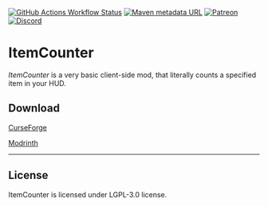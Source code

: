 [![GitHub Actions Workflow Status](https://img.shields.io/github/actions/workflow/status/ToCraft/potionabilities/push_build_and_release.yml?style=for-the-badge)](https://github.com/ToCraft/itemcounter/actions/workflows/push_build_and_release.yml)
[![Maven metadata URL](https://img.shields.io/maven-metadata/v?metadataUrl=https%3A%2F%2Fmaven.tocraft.dev%2Fpublic%2Fdev%2Ftocraft%2Fycdm%2Fmaven-metadata.xml&versionPrefix=1.20.2&style=for-the-badge&label=PotionAbilities)](https://maven.tocraft.dev/#/public/dev/tocraft/itemcounter)
[![Patreon](https://img.shields.io/badge/Patreon-F96854?style=for-the-badge&logo=patreon&logoColor=white)](https://patreon.com/ToCraft)
[![Discord](https://img.shields.io/discord/1183373613508857906?style=for-the-badge&label=Discord)](https://discord.gg/Y3KqxWDUYy)

# ItemCounter

*ItemCounter* is a very basic client-side mod, that literally counts a specified item in your HUD.

## Download

[CurseForge](https://curseforge.com/minecraft/mc-mods/itemcounter)

[Modrinth](https://modrinth.com/mod/itemcounter)

---

## License

ItemCounter is licensed under LGPL-3.0 license. 
